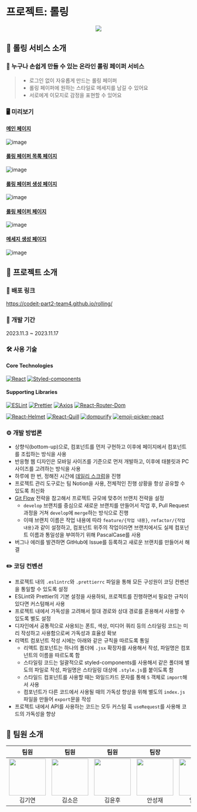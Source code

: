 # 프로젝트: 롤링

<div align="center">
  <img src="https://github.com/codeit-part2-team4/rolling/assets/117700203/e3a43fad-ea9e-4d5e-a555-e300e6ebe27a" />
</div>

## 📌 롤링 서비스 소개

### 📢 누구나 손쉽게 만들 수 있는 온라인 롤링 페이퍼 서비스
> - 로그인 없이 자유롭게 만드는 롤링 페이퍼
> - 롤링 페이퍼에 원하는 스타일로 메세지를 남길 수 있어요
> - 서로에게 이모지로 감정을 표현할 수 있어요

### 🖥️ 미리보기

#### [메인 페이지](https://github.com/codeit-part2-team4/rolling/wiki/MainPage)

![image](https://github.com/codeit-part2-team4/rolling/assets/117700203/df81f317-13a6-4f44-a6af-1aae4e90db8b)

#### [롤링 페이퍼 목록 페이지](https://github.com/codeit-part2-team4/rolling/wiki/PaperListPage)

![image](https://github.com/codeit-part2-team4/rolling/assets/117700203/666ff9de-a01c-4dfc-9581-0ad190b768fd)

#### [롤링 페이퍼 생성 페이지](https://github.com/codeit-part2-team4/rolling/wiki/CreatePaperPage)

![image](https://github.com/codeit-part2-team4/rolling/assets/117700203/53dddb42-2637-4076-82a7-fdad89e2b106)

#### [롤링 페이퍼 페이지](https://github.com/codeit-part2-team4/rolling/wiki/MessageListPage)

![image](https://github.com/codeit-part2-team4/rolling/assets/117700203/534de620-12c3-446c-9d82-64bdc6cae553)

#### [메세지 생성 페이지](https://github.com/codeit-part2-team4/rolling/wiki/CreateMessagePage)

![image](https://github.com/codeit-part2-team4/rolling/assets/117700203/5173eede-79a9-48b3-b6c9-5ab53fc201e7)

## 📝 프로젝트 소개

### 📍 배포 링크

https://codeit-part2-team4.github.io/rolling/

### 📆 개발 기간

2023.11.3 ~ 2023.11.17

### 🛠️ 사용 기술

#### Core Technologies

[![React](https://img.shields.io/badge/React-18.2.0-61DAFB?logo=react&logoColor=white)](https://react.dev/)
[![Styled-components](https://img.shields.io/badge/Styled--components-6.1.0-DB7093?logo=styled-components&logoColor=white)](https://styled-components.com/)

#### Supporting Libraries

[![ESLint](https://img.shields.io/badge/ESLint-8.52.0-4B3263?logo=eslint&logoColor=white)](https://eslint.org/)
[![Prettier](https://img.shields.io/badge/Prettier-3.0.3-F7B93E?logo=prettier&logoColor=white)](https://prettier.io/)
[![Axios](https://img.shields.io/badge/Axios-0.24.0-61DAFB?logo=axios&logoColor=white)](https://www.npmjs.com/package/axios)
[![React-Router-Dom](https://img.shields.io/badge/React--Router--Dom-6.18.0-CA4245?logo=react-router&logoColor=white)](https://www.npmjs.com/package/react-router-dom)

[![React-Helmet](https://img.shields.io/badge/React--Helmet-6.1.0-848484?logo=react-helmet&logoColor=white)](https://www.npmjs.com/package/react-helmet)
[![React-Quill](https://img.shields.io/badge/React--Quill-2.0.0-1A1A1A?logo=quill&logoColor=white)](https://www.npmjs.com/package/react-quill)
[![dompurify](https://img.shields.io/badge/dompurify-3.0.6-68A063)](https://www.npmjs.com/package/dompurify)
[![emoji-picker-react](https://img.shields.io/badge/emoji--picker--react-4.5.15-FFD43B)](https://www.npmjs.com/package/emoji-picker-react)

### ⚙️ 개발 방법론

- 상향식(bottom-up)으로, 컴포넌트를 먼저 구현하고 이후에 페이지에서 컴포넌트를 조립하는 방식을 사용
- 반응형 웹 디자인은 모바일 사이즈를 기준으로 먼저 개발하고, 이후에 태블릿과 PC 사이즈를 고려하는 방식을 사용
- 하루에 한 번, 정해진 시간에 [데일리 스크럼](https://helloworld.kurly.com/blog/daily-scrum-thinking/)을 진행
- 프로젝트 관리 도구로는 팀 Notion을 사용, 전체적인 진행 상황을 항상 공유할 수 있도록 최신화
- [Git Flow](https://nvie.com/posts/a-successful-git-branching-model/) 전략을 참고해서 프로젝트 규모에 맞추어 브랜치 전략을 설정
  - `develop` 브랜치를 중심으로 새로운 브랜치를 만들어서 작업 후, Pull Request 과정을 거쳐 `develop`에 `merge`하는 방식으로 진행
  - 이때 브랜치 이름은 작업 내용에 따라 `feature/{작업 내용}`, `refactor/{작업 내용}`과 같이 설정하고, 컴포넌트 위주의 작업이라면 브랜치에서도 실제 컴포넌트 이름과 통일성을 부여하기 위해 PascalCase를 사용
- 버그나 에러를 발견하면 GitHub에 Issue를 등록하고 새로운 브랜치를 만들어서 해결

### ✏️ 코딩 컨벤션

- 프로젝트 내의 `.eslintrc`와 `.prettierrc` 파일을 통해 모든 구성원이 코딩 컨벤션을 통일할 수 있도록 설정
- ESLint와 Prettier의 기본 설정을 사용하되, 프로젝트를 진행하면서 필요한 규칙이 있다면 커스텀해서 사용
- 프로젝트 내에서 가독성을 고려해서 절대 경로와 상대 경로를 혼용해서 사용할 수 있도록 별도 설정
- 디자인에서 공통적으로 사용되는 폰트, 색상, 미디어 쿼리 등의 스타일링 코드는 미리 작성하고 사용함으로써 가독성과 효율성 확보
- 리액트 컴포넌트 작성 시에는 아래와 같은 규칙을 따르도록 통일
  - 리액트 컴포넌트는 하나의 폴더에 `.jsx` 확장자를 사용해서 작성, 파일명은 컴포넌트의 이름을 따르도록 함
  - 스타일링 코드는 일괄적으로 styled-components를 사용해서 같은 폴더에 별도의 파일로 작성, 파일명은 스타일링 대상에 `.style.js`를 붙이도록 함
  - 스타일드 컴포넌트를 사용할 때는 와일드카드 문자를 통해 `S` 객체로 `import`해서 사용
  - 컴포넌트가 다른 코드에서 사용될 때의 가독성 향상을 위해 별도의 `index.js` 파일을 만들어 `export`문을 작성
- 프로젝트 내에서 API를 사용하는 코드는 모두 커스텀 훅 `useRequest`를 사용해 코드의 가독성을 향상

## 👥 팀원 소개

| 팀원 | 팀원 | 팀원 | 팀장 | 팀원 |
|:---:|:---:|:---:|:---:|:---:|
|[<img src="https://github.com/arky02.png" width="100" height="100">](https://github.com/arky02)<br>김기연|[<img src="https://github.com/summerkimm.png" width="100" height="100">](https://github.com/summerkimm)<br>김소은|[<img src="https://github.com/K-Y-Hoo.png" width="100" height="100">](https://github.com/K-Y-Hoo)<br>김윤후|[<img src="https://github.com/asusia1111.png" width="100" height="100">](https://github.com/asusia1111)<br>안성재|[<img src="https://github.com/gw-lim.png" width="100" height="100">](https://github.com/gw-lim)<br>임건우|
